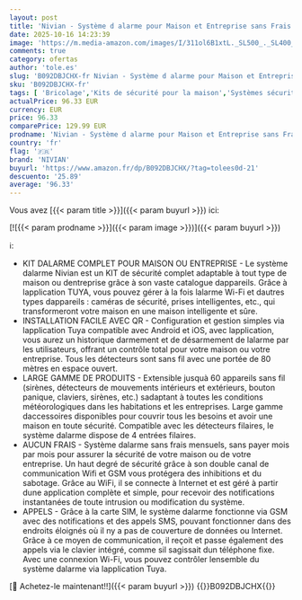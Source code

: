 ```yaml
---
layout: post
title: 'Nivian - Système d alarme pour Maison et Entreprise sans Frais mensuels | Kit d alarme WiFi/GSM | Télécommande Via l application Tuya | Installation Facile sans câbles | Jusqu à 60 détecteurs'
date: 2025-10-16 14:23:39
image: 'https://m.media-amazon.com/images/I/311ol6B1xtL._SL500_._SL400_.jpg'
comments: true
category: ofertas
author: 'tole.es'
slug: 'B092DBJCHX-fr Nivian - Système d alarme pour Maison et Entreprise sans...'
sku: 'B092DBJCHX-fr'
tags: [ 'Bricolage','Kits de sécurité pour la maison','Systèmes sécurité pour la maison','Sécurité','nivian','🇫🇷', ]
actualPrice: 96.33 EUR
currency: EUR
price: 96.33
comparePrice: 129.99 EUR
prodname: 'Nivian - Système d alarme pour Maison et Entreprise sans Frais mensuels | Kit d alarme WiFi/GSM | Télécommande Via l application Tuya | Installation Facile sans câbles | Jusqu à 60 détecteurs'
country: 'fr'
flag: '🇫🇷'
brand: 'NIVIAN'
buyurl: 'https://www.amazon.fr/dp/B092DBJCHX/?tag=tolees0d-21'
descuento: '25.89'
average: '96.33'
---
```


Vous avez [{{< param title >}}]({{< param buyurl >}}) ici:

[![{{< param prodname >}}]({{< param image >}})]({{< param buyurl >}})

ℹ️:

- KIT DALARME COMPLET POUR MAISON OU ENTREPRISE - Le système dalarme Nivian est un KIT de sécurité complet adaptable à tout type de maison ou dentreprise grâce à son vaste catalogue dappareils. Grâce à lapplication TUYA, vous pouvez gérer à la fois lalarme Wi-Fi et dautres types dappareils : caméras de sécurité, prises intelligentes, etc., qui transformeront votre maison en une maison intelligente et sûre.
- INSTALLATION FACILE AVEC QR - Configuration et gestion simples via lapplication Tuya compatible avec Android et iOS, avec lapplication, vous aurez un historique darmement et de désarmement de lalarme par les utilisateurs, offrant un contrôle total pour votre maison ou votre entreprise. Tous les détecteurs sont sans fil avec une portée de 80 mètres en espace ouvert.
- LARGE GAMME DE PRODUITS - Extensible jusquà 60 appareils sans fil (sirènes, détecteurs de mouvements intérieurs et extérieurs, bouton panique, claviers, sirènes, etc.) sadaptant à toutes les conditions météorologiques dans les habitations et les entreprises. Large gamme daccessoires disponibles pour couvrir tous les besoins et avoir une maison en toute sécurité. Compatible avec les détecteurs filaires, le système dalarme dispose de 4 entrées filaires.
- AUCUN FRAIS - Système dalarme sans frais mensuels, sans payer mois par mois pour assurer la sécurité de votre maison ou de votre entreprise. Un haut degré de sécurité grâce à son double canal de communication Wifi et GSM vous protégera des inhibitions et du sabotage. Grâce au WiFi, il se connecte à Internet et est géré à partir dune application complète et simple, pour recevoir des notifications instantanées de toute intrusion ou modification du système.
- APPELS - Grâce à la carte SIM, le système dalarme fonctionne via GSM avec des notifications et des appels SMS, pouvant fonctionner dans des endroits éloignés où il ny a pas de couverture de données ou Internet. Grâce à ce moyen de communication, il reçoit et passe également des appels via le clavier intégré, comme sil sagissait dun téléphone fixe. Avec une connexion Wi-Fi, vous pouvez contrôler lensemble du système dalarme via lapplication Tuya.

[🛒 Achetez-le maintenant!!]({{< param buyurl >}})
{{<world>}}B092DBJCHX{{</world>}}
